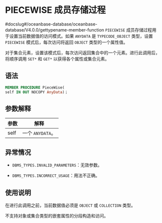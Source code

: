 PIECEWISE 成员存储过程 
=====================================
#docslug#/oceanbase-database/oceanbase-database/V4.0.0/gettypename-member-function
`PIECEWISE` 成员存储过程用于设置当前数据值的访问模式。如果 `ANYDATA` 是 `TYPECODE_OBJECT` 类型，设置 `PIECEWISE` 模式后，每次访问将返回 `OBJECT` 类型的一个属性值。

对于集合元素，设置该模式后，每次访问返回集合中的一个元素。进行此调用后，将顺序调用 `SET*` 和 `GET*` 以获得各个属性或集合元素。

语法 
-----------------------

```sql
MEMBER PROCEDURE PieceWise(
self IN OUT NOCOPY AnyData)；
```



参数解释 
-------------------------



|  参数  |      解释       |
|------|---------------|
| self | 一个 `ANYDATA`。 |



异常情况 
-------------------------

* `DBMS_TYPES.INVALID_PARAMETERS`：无效参数。

  



* `DBMS_TYPES.INCORRECT_USAGE`：用法不正确。

  




使用说明 
-------------------------

在进行此调用之前，当前数据值必须是 `OBJECT` 或 `COLLECTION` 类型。

不支持对象或集合类型的嵌套属性的分段构造和访问。

